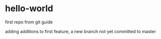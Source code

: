 # hello-world
first repo from git guide

adding additions to first feature, a new branch not yet committed to master 
